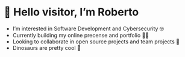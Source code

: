 <h1>👋 Hello visitor, I’m Roberto</h1>
<ul>
<li>I’m interested in Software Development and Cybersecurity 🤓</li>
<li>Currently building my online precense and portfolio 👨‍💻 </li>
<li>Looking to collaborate in open source projects and team projects 👀</li>
<li>Dinosaurs are pretty cool 🦖</li>
</ul>


<!---
RobertoPaulino/RobertoPaulino is a ✨ special ✨ repository because its `README.md` (this file) appears on your GitHub profile.
You can click the Preview link to take a look at your changes.
--->
